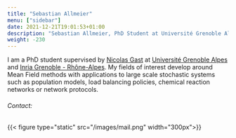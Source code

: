 ```yaml
---
title: "Sebastian Allmeier"
menu: ["sidebar"]
date: 2021-12-21T19:01:53+01:00
description: "Sebastian Allmeier, PhD Student at Université Grenoble Alpes and Inria Grenoble - Rhône-Alpes, France"
weight: -230
---
```


I am a PhD student supervised by [Nicolas Gast] at [Université Grenoble Alpes] and [Inria Grenoble - Rhône-Alpes]. My fields of interest develop around Mean Field methods with applications to large scale stochastic systems such as population models, load balancing policies, chemical reaction networks or network protocols.


###### Contact:
{{< figure type="static" src="/images/mail.png" width="300px">}}



[Nicolas Gast]: http://polaris.imag.fr/nicolas.gast/index.html
[Université Grenoble Alpes]: https://www.univ-grenoble-alpes.fr/
[Inria Grenoble - Rhône-Alpes]: https://www.inria.fr/en/centre-inria-grenoble-rhone-alpes

[load balancing policies]: https://en.wikipedia.org/wiki/Load_balancing_(computing)
[population models]: https://en.wikipedia.org/wiki/Population_model 
[chemical reaction networks]: https://en.wikipedia.org/wiki/Chemical_reaction_network_theory
[network protocols]: https://en.wikipedia.org/wiki/Carrier-sense_multiple_access_with_collision_avoidance